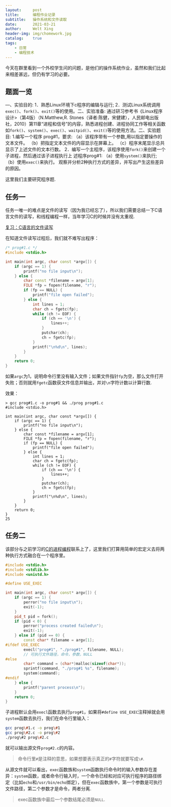 ```yaml
---
layout:     post
title:      编程作业记录
subtitle:   操作系统和文件读取
date:       2021-03-21
author:     Welt Xing
header-img: img/chomework.jpg
catalog:    true
tags:
    - 日常
    - 编程技术
---
```


今天在群里看到一个外校学生问的问题，是他们的操作系统作业，虽然和我们比起来相差甚远，但仍有学习的必要。

## 题面一览

—、实验目的:
1．熟悉Linux环境下c程序的编辑与运行;
2．测试Linux系统调用`exec()`、`fork()`、`exit()`等的使用。二、实验准备:
通过研习参考书《Linux程序设计>（第4版）（N.Matthew,R. Stones（译者:陈健，宋健建），人民邮电出版社，2010）第11章“进程和信号”的内容，熟悉进程创建、进程协同工作等相关函数如`fork()`、`system()`、`exec()`、`waitpid()`、`exit()`等的使用方法。二、实验题目:
1.编写一个程序 prog#1，要求:
（a）该程序带有一个参数,用以指定要操作的文本文件。
（b）把指定文本文件的内容显示在屏幕上。
（c）程序末尾显示总共显示了上述文件的文本行数。
2．编写一个主程序，该程序使用`fork()`来创建一个子进程，然后通过该子进程执行上
述程序prog#1:
（a）使用`system()`来执行;（b）使用`exec()`来执行。
观察并分析2种执行方式的差异，并写出产生这些差异的原因。

这里我们主要研究程序题.

## 任务一

任务一唯一的难点是文件的读写（因为我已经忘了），所以我们需要总结一下C语言文件的读写，和线程编程一样，当年学习C的时候并没有太重视.

[复习：C语言的文件读写](https://welts.xyz/2021/03/21/cfile/)

在知道文件读写过程后，我们就不难写出程序：

```cpp
/* prog#1.c */
#include <stdio.h>

int main(int argc, char const *argv[]) {
    if (argc == 1) {
        printf("no file input\n");
    } else {
        char const *filename = argv[1];
        FILE *fp = fopen(filename, "r");
        if (fp == NULL) {
            printf("file open failed");
        } else {
            int lines = 1;
            char ch = fgetc(fp);
            while (ch != EOF) {
                if (ch == '\n') {
                    lines++;
                }
                putchar(ch);
                ch = fgetc(fp);
            }
            printf("\n%d\n", lines);
        }
    }
    return 0;
}
```

如果`argc`为1，说明命令行里没有输入文件；如果文件指针`fp`为空，那么文件打开失败；否则就用`fgetc`函数获文件信息并输出，并对`\n`字符计数以计算行数.

效果：

```text
> gcc prog#1.c -o prog#1 && ./prog prog#1.c
#include <stdio.h>

int main(int argc, char const *argv[]) {
    if (argc == 1) {
        printf("no file input\n");
    } else {
        char const *filename = argv[1];
        FILE *fp = fopen(filename, "r");
        if (fp == NULL) {
            printf("file open failed");
        } else {
            int lines = 1;
            char ch = fgetc(fp);
            while (ch != EOF) {
                if (ch == '\n') {
                    lines++;
                }
                putchar(ch);
                ch = fgetc(fp);
            }
            printf("\n%d\n", lines);
        }
    }
    return 0;
}
25
```

## 任务二

该部分与之前学习的[C的进程编程](https://welts.xyz/2021/03/17/multi_process/)联系上了，这里我们打算用简单的宏定义去将两种执行方式融合在一个程序里。

```cpp
#include <stdio.h>
#include <stdlib.h>
#include <unistd.h>

#define USE_EXEC

int main(int argc, char const* argv[]) {
    if (argc == 1) {
        perror("no file input\n");
        exit(-1);
    }
    pid_t pid = fork();
    if (pid < 0) {
        perror("process created failed\n");
        exit(-1);
    } else if (pid == 0) {
        const char* filename = argv[1];
#ifdef USE_EXEC
        execl("prog#1", "./prog#1", filename, NULL);
        // 可执行文件路径，命令，参数，NULL
#else
        char* command = (char*)malloc(sizeof(char*));
        sprintf(command, "./prog#1 %s", filename);
        system(command);
#endif
    } else {
        printf("parent process\n");
    }
    return 0;
}
```

子进程默认会用`execl`函数去执行`prog#1`，如果将`#define USE_EXEC`注释掉就会用`system`函数去执行，我们在命令行里输入：

```bash
gcc prog\#1.c -o prog\#1
gcc prog\#2.c -o prog\#2
./prog\#2 prog\#2.c
```

就可以输出源文件`prog#2.c`的内容。

> 命令行里`#`是注释的意思，如果想要表示真正的`#`字符就要写成`\#`.

从源文件就可以看出，`exec`函数族和`system`函数执行命令时的输入参数存在差异：`system`函数，或者命令行输入时，一个命令已经和对应可执行程序的路径绑定（比如`echo`和`/usr/bin/echo`绑定），但在`exec`函数族中，第一个参数是可执行文件路径，第二个参数才是命令，两者分离.

> exec函数族中最后一个参数结尾必须是`NULL`.
